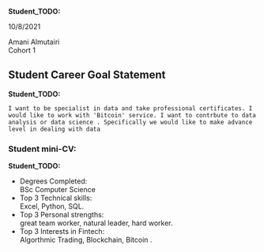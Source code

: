 __Student_TODO:__  

10/8/2021

Amani Almutairi  
Cohort 1


## Student Career Goal Statement 

   __Student_TODO:__ 
 
    I want to be specialist in data and take professional certificates. I would like to work with 'Bitcoin' service. I want to contrbute to data analysis or data science . Specifically we would like to make advance level in dealing with data
  

### Student mini-CV:

  __Student_TODO:__

  - Degrees Completed:    
         BSc Computer Science
  - Top 3 Technical skills:    
         Excel, Python, SQL. 
  - Top 3 Personal strengths:   
      great team worker, natural leader, hard worker.
  - Top 3 Interests in Fintech:    
       Algorthmic Trading, Blockchain, Bitcoin .